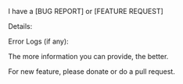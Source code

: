 I have a [BUG REPORT] or [FEATURE REQUEST]

Details:

Error Logs (if any):

The more information you can provide, the better.

For new feature, please donate or do a pull request.
